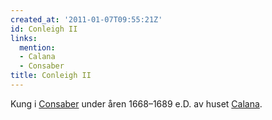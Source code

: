 ```yaml
---
created_at: '2011-01-07T09:55:21Z'
id: Conleigh II
links:
  mention:
  - Calana
  - Consaber
title: Conleigh II
---
```


Kung i [Consaber] under åren 1668–1689 e.D. av huset [Calana].

  [Consaber]: Consaber
  [Calana]: Calana